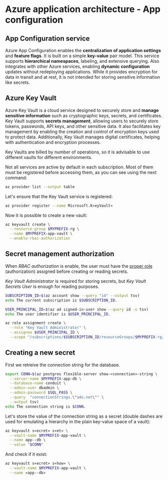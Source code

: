 # Azure application architecture - App configuration

## App Configuration service

Azure App Configuration enables the **centralization of application settings** and **feature flags**. It is built on a simple **key-value** pair model. This service supports **hierarchical namespaces**, labeling, and extensive querying. Also integrates with other Azure services, enabling **dynamic configuration** updates without redeploying applications. While it provides encryption for data in transit and at rest, it is not intended for storing sensitive information like secrets.


## Azure Key Vault

Azure Key Vault is a cloud service designed to securely store and **manage sensitive information** such as cryptographic keys, secrets, and certificates. Key Vault supports **secrets management**, allowing users to securely store tokens, passwords, API keys, and other sensitive data. It also facilitates key management by enabling the creation and control of encryption keys used to protect data. Additionally, Key Vault manages digital certificates, helping with authentication and encryption processes.

Key Vaults are billed by number of operations, so it is advisable to use different vaults for different environments.

Not all services are active by default in each subscription. Most of them must be
registered before accessing them, as you can see using the next command:

```bash
az provider list --output table 
```

Let's ensure that the Key Vault service is registered:

```bash
az provider register --name Microsoft.K«eyVault»
```

Now it is possible to create a new vault:

```bash
az keyvault create \
  --resource-group $MYPREFIX-rg \
  --name $MYPREFIX-app-vault \
  --enable-rbac-authorization
```

## Secret management authorization

When *RBAC authorization* is enable, the user must have the [proper role](https://learn.microsoft.com/en-us/azure/key-vault/general/rbac-guide?tabs=azure-cli#azure-built-in-roles-for-key-vault-data-plane-operations) (authorization) assigned before creating or reading secrets.

*Key Vault Administrator* is required for storing secrets, but *Key Vault Secrets User* is enough for reading purposes.

```bash
SUBSCRIPTION_ID=$(az account show --query "id" --output tsv)
echo The current subscription is $SUBSCRIPTION_ID.

USER_PRINCIPAL_ID=$(az ad signed-in-user show --query id -o tsv)
echo The user identifier is $USER_PRINCIPAL_ID.
```

```bash
az role assignment create \
  --role "Key Vault Administrator" \
  --assignee $USER_PRINCIPAL_ID \
  --scope "/subscriptions/$SUBSCRIPTION_ID/resourceGroups/$MYPREFIX-rg/providers/Microsoft.KeyVault/vaults/$MYPREFIX-app-vault"
```

## Creating a new secret

First we retreive the connection string for the database.

```bash
export CONN=$(az postgres flexible-server show-«connection»-string \
  --server-name $MYPREFIX-app-db \
  --database-name conduit \
  --admin-user dbadmin \
  --admin-password $SQL_PASS \
  --query  "connectionStrings.\"ado.net\"" \
  --output tsv)
echo The connection string is $CONN.
```

Let's store the value of the connection string as a secret (double dashes are used for emulating a hierarchy in the plain key-value space of a vault):

```bash
az keyvault s«ecret» s«et» \
  --vault-name $MYPREFIX-app-vault \
  --name app--db \
  --value "$CONN"
```

And check if it exist:

```bash
az keyvault s«ecret» s«how» \
  --vault-name $MYPREFIX-app-vault \
  --name «app--db»
```
